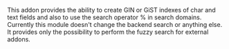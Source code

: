This addon provides the ability to create GIN or GiST indexes of char
and text fields and also to use the search operator % in search domains.
Currently this module doesn't change the backend search or anything
else. It provides only the possibility to perform the fuzzy search for
external addons.
